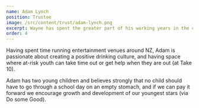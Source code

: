 ```yaml
---
name: Adam Lynch
position: Trustee
image: /src/content/trust/adam-lynch.png
excerpt: Wayne has spent the greater part of his working years in the corporate world as Vice President Sales Australasia for Goodyear Dunlop based in Melbourne.
order: 4
---
```

Having spent time running entertainment venues around NZ, Adam is passionate about creating a positive drinking culture, and having space where at-risk youth can take time out or get help when they are out (at Take 10).

Adam has two young children and believes strongly that no child should have to go through a school day on an empty stomach, and if we can pay it forward we encourage growth and development of our youngest stars (via Do some Good).